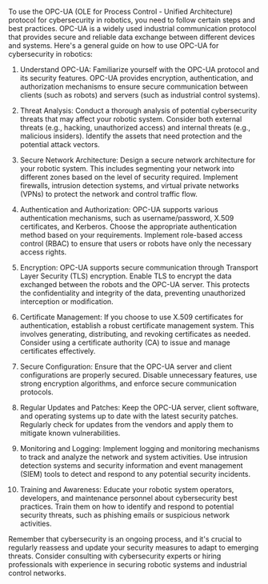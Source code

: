 To use the OPC-UA (OLE for Process Control - Unified Architecture) protocol for cybersecurity in robotics, you need to follow certain steps and best practices. OPC-UA is a widely used industrial communication protocol that provides secure and reliable data exchange between different devices and systems. Here's a general guide on how to use OPC-UA for cybersecurity in robotics:

1. Understand OPC-UA: Familiarize yourself with the OPC-UA protocol and its security features. OPC-UA provides encryption, authentication, and authorization mechanisms to ensure secure communication between clients (such as robots) and servers (such as industrial control systems).

2. Threat Analysis: Conduct a thorough analysis of potential cybersecurity threats that may affect your robotic system. Consider both external threats (e.g., hacking, unauthorized access) and internal threats (e.g., malicious insiders). Identify the assets that need protection and the potential attack vectors.

3. Secure Network Architecture: Design a secure network architecture for your robotic system. This includes segmenting your network into different zones based on the level of security required. Implement firewalls, intrusion detection systems, and virtual private networks (VPNs) to protect the network and control traffic flow.

4. Authentication and Authorization: OPC-UA supports various authentication mechanisms, such as username/password, X.509 certificates, and Kerberos. Choose the appropriate authentication method based on your requirements. Implement role-based access control (RBAC) to ensure that users or robots have only the necessary access rights.

5. Encryption: OPC-UA supports secure communication through Transport Layer Security (TLS) encryption. Enable TLS to encrypt the data exchanged between the robots and the OPC-UA server. This protects the confidentiality and integrity of the data, preventing unauthorized interception or modification.

6. Certificate Management: If you choose to use X.509 certificates for authentication, establish a robust certificate management system. This involves generating, distributing, and revoking certificates as needed. Consider using a certificate authority (CA) to issue and manage certificates effectively.

7. Secure Configuration: Ensure that the OPC-UA server and client configurations are properly secured. Disable unnecessary features, use strong encryption algorithms, and enforce secure communication protocols.

8. Regular Updates and Patches: Keep the OPC-UA server, client software, and operating systems up to date with the latest security patches. Regularly check for updates from the vendors and apply them to mitigate known vulnerabilities.

9. Monitoring and Logging: Implement logging and monitoring mechanisms to track and analyze the network and system activities. Use intrusion detection systems and security information and event management (SIEM) tools to detect and respond to any potential security incidents.

10. Training and Awareness: Educate your robotic system operators, developers, and maintenance personnel about cybersecurity best practices. Train them on how to identify and respond to potential security threats, such as phishing emails or suspicious network activities.

Remember that cybersecurity is an ongoing process, and it's crucial to regularly reassess and update your security measures to adapt to emerging threats. Consider consulting with cybersecurity experts or hiring professionals with experience in securing robotic systems and industrial control networks.
